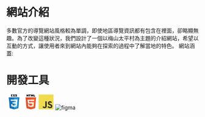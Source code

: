 # 網站介紹
多數官方的導覽網站風格較為單調，即使地區導覽資訊都有包含在裡面，卻略顯無趣。為了改變這種狀況，我們設計了一個以梅山太平村為主題的介紹網站，希望以互動的方式，讓使用者來到網站內能夠在探索的過程中了解當地的特色。
網站涵蓋:

# 開發工具
<p align="left">  <img src="https://raw.githubusercontent.com/devicons/devicon/master/icons/css3/css3-original-wordmark.svg" alt="css3" width="40" height="40"/>   <img src="https://raw.githubusercontent.com/devicons/devicon/master/icons/html5/html5-original-wordmark.svg" alt="html5" width="40" height="40"/><img src="https://raw.githubusercontent.com/devicons/devicon/master/icons/javascript/javascript-original.svg" alt="javascript" width="40" height="40"/>  <img src="https://www.vectorlogo.zone/logos/figma/figma-icon.svg" alt="figma" width="40" height="40"/> </p>
